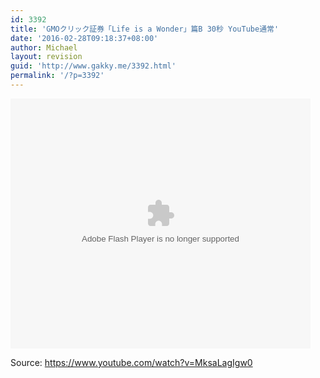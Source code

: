 ```yaml
---
id: 3392
title: 'GMOクリック証券「Life is a Wonder」篇B 30秒 YouTube通常'
date: '2016-02-28T09:18:37+08:00'
author: Michael
layout: revision
guid: 'http://www.gakky.me/3392.html'
permalink: '/?p=3392'
---
```


<embed height="400" src="http://www.tudou.com/v/3KWX-YXu7-0/&bid=05&rpid=51229674&resourceId=51229674_05_05_99/v.swf" type="application/x-shockwave-flash" width="480"></embed>

Source: <https://www.youtube.com/watch?v=MksaLagIgw0>
